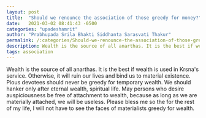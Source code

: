 ```yaml
---
layout: post
title:  "Should we renounce the association of those greedy for money?"
date:   2021-03-02 08:41:43 -0500
categories: "upadeshamrit"
author: "Prabhupada Srila Bhakti Siddhanta Sarasvati Thakur"
permalink: /:categories/Should-we-renounce-the-association-of-those-greedy-for-money
description: Wealth is the source of all anarthas. It is the best if wealth is used in Krsna's service.
tags: association
---
```



Wealth is the source of all anarthas. It is the best if wealth is used in Krsna's service. Otherwise, it will ruin our lives and bind us to material existence. Pious devotees should never be greedy for temporary wealth. We should hanker only after eternal wealth, spiritual life. May persons who desire auspiciousness be free of attachment to wealth, because as long as we are materially attached, we will be useless. Please bless me so the for the rest of my life, I will not have to see the faces of materialists greedy for wealth. 

